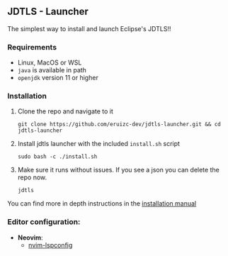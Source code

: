 ## JDTLS - Launcher

The simplest way to install and launch Eclipse's JDTLS!!

### Requirements

 - Linux, MacOS or WSL
 - `java` is available in path
 - `openjdk` version 11 or higher

### Installation

 1. Clone the repo and navigate to it

    `git clone https://github.com/eruizc-dev/jdtls-launcher.git && cd jdtls-launcher`

 2. Install jdtls launcher with the included `install.sh` script

    `sudo bash -c ./install.sh`

 3. Make sure it runs without issues. If you see a json you can delete the repo now.

    `jdtls`

 You can find more in depth instructions in the [installation manual](./INSTALL.md)

### Editor configuration:

 - **Neovim**:
    - [nvim-lspconfig](./INSTALL.md#neovim-with-lspconfig)
